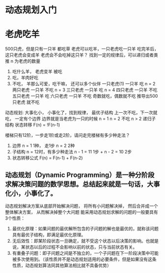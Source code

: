 # 动态规划入门
# 老虎吃羊

500只虎，但是只有一只羊
都吃草 
老虎可以吃羊，一只老虎吃一只羊
吃完羊后，这只老虎会变成羊
老虎会不会吃掉这只羊？
找到一定的规律后，可以递归或者类推 
n 为老虎的数量
1. 吃什么羊， 老虎变羊 被吃
2. 吃，羊肉好吃 
3. 不吃， 羊那么可爱，吃干嘛， 还可以多个伙伴
一只老虎(1) 一只羊 吃
n = 2 两只老虎 一只羊 不吃 
n = 3 三只老虎 一只羊 吃
n = 4 四只老虎 一只羊 不吃
五只老虎 一只羊 吃
六只老虎 一只羊 不吃
奇数就吃，偶数就不吃   推导出500只老虎 就不吃

动态规划: 大事化小， 小事化了，找到规律，
最优子结构  上一次不吃，下一次就吃，
一定有个边界 边界就是当老虎为一只的时候 n = 1
n = 2 不吃 
n > 2 递归子结构
状态转移 F(n) = !F(n-1)


楼梯只有12阶，一步走1阶或走2阶，请问走完楼梯有多少种走法？

1. 边界 n = 1 1种， 走1步 n = 2 2种
2. 子结构 n = 12时，有多少种走法
n - 1 = 11 1步 + n - 2 = 10 2步  
3. 状态转移公式
   F(n) = F(n-1) + F(n-2)



## 动态规划（Dynamic Programming）是一种分阶段求解决策问题的数学思想。总结起来就是一句话，大事化小，小事化了。
动态规划解决方案从底部开始解决问题， 将所有小问题解决掉， 然后合并成一个整体解决方案， 从而解决掉整个大问题 
能采用动态规划求解的问题的一般要具有3个性质：
1. 最优化原理：如果问题的最优解所包含的子问题的解也是最优的，就称该问题具有最优子结构，即满足最优化原理。
2. 无后效性：即某阶段状态一旦确定，就不受这个状态以后决策的影响。也就是说，某状态以后的过程不会影响以前的状态，只与当前状态有关。
3. 有重叠子问题：即子问题之间是不独立的，一个子问题在下一阶段决策中可能被多次使用到。（该性质并不是动态规划适用的必要条件，但是如果没有这条性质，动态规划算法同其他算法相比就不具备优势）

